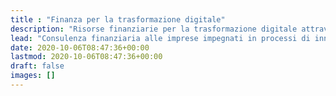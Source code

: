 ```yaml
---
title : "Finanza per la trasformazione digitale"
description: "Risorse finanziarie per la trasformazione digitale attraverso finanziamenti a fondo perduto, tassi agevolati e capitali privati."
lead: "Consulenza finanziaria alle imprese impegnati in processi di innovazione, rinnovamento e trasformazione digitale."
date: 2020-10-06T08:47:36+00:00
lastmod: 2020-10-06T08:47:36+00:00
draft: false
images: []
---
```

